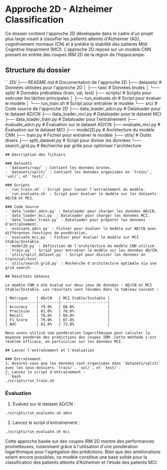 # Approche 2D - Alzheimer Classification

Ce dossier contient l'approche 2D développée dans le cadre d'un projet plus large visant à classifier les patients atteints d'Alzheimer (AD), cognitivement normaux (CN) et à prédire la stabilité des patients Mild Cognitive Impairment (MCI). L'approche 2D repose sur un modèle CNN prenant en entrée des coupes IRM 2D de la région de l'hippocampe.

## Structure du dossier
``
2D/
├── README.md               # Documentation de l'approche 2D
├── datasets/               # Données utilisées pour l'approche 2D
│   ├── raw/                # Données brutes
│   └── split/              # Données prétraitées (train, val, test)
├── scripts/                # Scripts pour exécuter les tâches principales
│   ├── run_evaluate.sh     # Script pour évaluer le modèle
│   └── run_train.sh        # Script pour entraîner le modèle
└── src/                    # Code source de l'approche 2D
    ├── data_loader_adcn.py # Dataloader pour le dataset AD/CN
    ├── data_loader_mci.py  # Dataloader pour le dataset MCI
    ├── data_loader_train.py # Dataloader pour l'entraînement
    ├── evaluate_adcn.py    # Évaluation sur le dataset AD/CN
    ├── evaluate_mci.py     # Évaluation sur le dataset MCI
    ├── model2D.py          # Architecture du modèle CNN
    ├── train.py            # Fichier pour entraîner le modèle
    ├── utils/              # Outils divers
        ├── split_dataset.py # Script pour diviser les données
        └── search_grid.py  # Recherche par grille pour optimiser l'architecture
```
## Description des fichiers

### Datasets
- `datasets/raw/` : Contient les données brutes.
- `datasets/split/` : Contient les données organisées en `train/`, `val/`, et `test/`.

### Scripts
- `run_train.sh` : Script pour lancer l'entraînement du modèle.
- `run_evaluate.sh` : Script pour évaluer le modèle sur les datasets AD/CN et MCI.

### Code Source
- `data_loader_adcn.py` : Dataloader pour charger les données AD/CN.
- `data_loader_mci.py` : Dataloader pour charger les données MCI.
- `data_loader_train.py` : Dataloader pour préparer les données d'entraînement.
- `evaluate_adcn.py` : Fichier pour évaluer le modèle sur AD/CN avec différentes fonctions de pondération.
- `evaluate_mci.py` : Fichier pour évaluer le modèle sur MCI Stable/Instable.
- `model2D.py` : Définition de l'architecture du modèle CNN utilisé.
- `train.py` : Script pour entraîner le modèle sur les données AD/CN.
- `utils/split_dataset.py` : Script pour diviser les données en train/val/test.
- `utils/search_grid.py` : Recherche d'architecture optimale via une grid search.

## Résultats obtenus

Le modèle CNN a été évalué sur deux jeux de données : AD/CN et MCI Stable/Instable. Les résultats sont résumés dans le tableau suivant :

| Métrique    | AD/CN   | MCI Stable/Instable |
|-------------|---------|---------------------|
| Accuracy    | 79.0%   | 68.0%               |
| Precision   | 81.0%   | 70.0%               |
| Recall      | 78.0%   | 66.0%               |
| F1 Score    | 79.0%   | 67.0%               |
| AUC         | 81.0%   | 72.0%               |

Nous avons utilisé une pondération logarithmique pour calculer la moyenne pondérée des prédictions des coupes IRM. Cette méthode s'est révélée efficace, en particulier sur les données MCI.

## Lancer l'entraînement et l'évaluation

### Entraînement
1. Assurez-vous que les données sont organisées dans `datasets/split/` avec les sous-dossiers `train/`, `val/`, et `test/`.
2. Lancez le script d'entraînement :
```bash
./scripts/run_train.sh
```

### Évaluation

1. Évaluez sur le dataset AD/CN :
```bash
./scripts/run_evaluate.sh adcn
```

2. Lancez le script d'entraînement :
```bash
./scripts/run_evaluate.sh mci
```

Cette approche basée sur des coupes IRM 2D montre des performances prometteuses, notamment grâce à l'utilisation d'une pondération logarithmique pour l'agrégation des prédictions. Bien que des améliorations soient encore possibles, ce modèle constitue une base solide pour la classification des patients atteints d'Alzheimer et l'étude des patients MCI.
